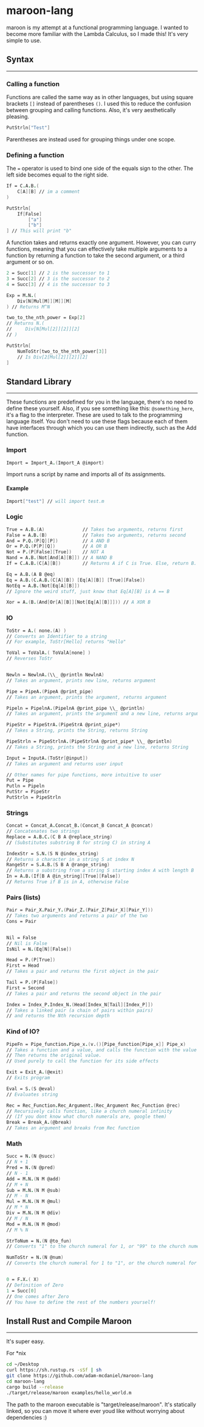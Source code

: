 # maroon-lang

maroon is my attempt at a functional programming language. I wanted to become more familiar with the Lambda Calculus, so I made this! It's very simple to use.

## Syntax

---

### Calling a function

Functions are called the same way as in other languages, but using square brackets `[]` instead of parentheses `()`. I used this to reduce the confusion between grouping and calling functions. Also, it's very aesthetically pleasing.

```fs
PutStrln["Test"]
```

Parentheses are instead used for grouping things under one scope.

### Defining a function

The `=` operator is used to bind one side of the equals sign to the other. The left side becomes equal to the right side.

```fs
If = C.A.B.(
    C[A][B] // im a comment
)

PutStrln[
    If[False]
        ["a"]
        ["b"]
] // This will print "b"
```

A function takes and returns exactly one argument. However, you can curry functions, meaning that you can effectively take multiple arguments to a function by returning a function to take the second argument, or a third argument or so on.

```fs
2 = Succ[1] // 2 is the successor to 1
3 = Succ[2] // 3 is the successor to 2
4 = Succ[3] // 4 is the successor to 3

Exp = M.N.(
    Div[N[Mul[M]][M]][M]
) // Returns M^N

two_to_the_nth_power = Exp[2]
// Returns N.(
//     Div[N[Mul[2]][2]][2]
// )

PutStrln[
    NumToStr[two_to_the_nth_power[3]]
    // Is Div[2[Mul[2]][2]][2]
]
```

## Standard Library

---

These functions are predefined for you in the language, there's no need to define these yourself. Also, if you see something like this: `@something_here`, it's a flag to the interpreter. These are used to talk to the programming language itself. You don't need to use these flags because each of them have interfaces through which you can use them indirectly, such as the Add function.

### Import

```fs
Import = Import_A.(Import_A @import)
```

Import runs a script by name and imports all of its assignments.

#### Example

```fs
Import["test"] // will import test.m
```

### Logic

```fs
True = A.B.(A)              // Takes two arguments, returns first
False = A.B.(B)             // Takes two arguments, returns second
And = P.Q.(P[Q][P])         // A AND B
Or = P.Q.(P[P][Q])          // A OR B
Not = P.(P[False][True])    // NOT A
Nand = A.B.(Not[And[A][B]]) // A NAND B
If = C.A.B.(C[A][B])        // Returns A if C is True. Else, return B.

Eq = A.B.(A B @eq)
Eq = A.B.(C.A.B.(C[A][B]) [Eq[A][B]] [True][False])
NotEq = A.B.(Not[Eq[A][B]])
// Ignore the weird stuff, just know that Eq[A][B] is A == B

Xor = A.(B.(And[Or[A][B]][Not[Eq[A][B]]])) // A XOR B
```

### IO

```fs
ToStr = A.( none.(A) )
// Converts an Identifier to a string
// For example, ToStr[Hello] returns "Hello"

ToVal = ToValA.( ToValA[none] )
// Reverses ToStr


Newln = NewlnA.(\\_ @println NewlnA)
// Takes an argument, prints new line, returns argument

Pipe = PipeA.(PipeA @print_pipe)
// Takes an argument, prints the argument, returns argument

Pipeln = PipelnA.(PipelnA @print_pipe \\_ @println)
// Takes an argument, prints the argument and a new line, returns argument

PipeStr = PipeStrA.(PipeStrA @print_pipe*)
// Takes a String, prints the String, returns String

PipeStrln = PipeStrlnA.(PipeStrlnA @print_pipe* \\_ @println)
// Takes a String, prints the String and a new line, returns String

Input = InputA.(ToStr[@input])
// Takes an argument and returns user input

// Other names for pipe functions, more intuitive to user
Put = Pipe
Putln = Pipeln
PutStr = PipeStr
PutStrln = PipeStrln
```

### Strings

```fs
Concat = Concat_A.Concat_B.(Concat_B Concat_A @concat)
// Concatenates two strings
Replace = A.B.C.(C B A @replace_string)
// (Substitutes substring B for string C) in string A

IndexStr = S.N.(S N @index_string)
// Returns a character in a string S at index N
RangeStr = S.A.B.(S B A @range_string)
// Returns a substring from a string S starting index A with length B
In = A.B.(If[B A @in_string][True][False])
// Returns True if B is in A, otherwise False

```

### Pairs (lists)

```fs
Pair = Pair_X.Pair_Y.(Pair_Z.(Pair_Z[Pair_X][Pair_Y]))
// Takes two arguments and returns a pair of the two
Cons = Pair


Nil = False
// Nil is False
IsNil = N.(Eq[N][False])

Head = P.(P[True])
First = Head
// Takes a pair and returns the first object in the pair

Tail = P.(P[False])
First = Second
// Takes a pair and returns the second object in the pair

Index = Index_P.Index_N.(Head[Index_N[Tail][Index_P]])
// Takes a linked pair (a chain of pairs within pairs)
// and returns the Nth recursion depth
```

### Kind of IO?

```fs
PipeFn = Pipe_function.Pipe_x.(v.()[Pipe_function[Pipe_x]] Pipe_x)
// Takes a function and a value, and calls the function with the value
// Then returns the original value.
// Used purely to call the function for its side effects

Exit = Exit_A.(@exit)
// Exits program

Eval = S.(S @eval)
// Evaluates string

Rec = Rec_Function.Rec_Argument.(Rec_Argument Rec_Function @rec)
// Recursively calls function, like a church numeral infinity
// (If you dont know what church numerals are, google them)
Break = Break_A.(@break)
// Takes an argument and breaks from Rec function
```

### Math

```fs
Succ = N.(N @succ)
// N + 1
Pred = N.(N @pred)
// N - 1
Add = M.N.(N M @add)
// M + N
Sub = M.N.(N M @sub)
// M - N
Mul = M.N.(N M @mul)
// M * N
Div = M.N.(N M @div)
// M / N
Mod = M.N.(N M @mod)
// M % N

StrToNum = N.(N @to_fun)
// Converts "1" to the church numeral for 1, or "99" to the church numeral for 99

NumToStr = N.(N @num)
// Converts the church numeral for 1 to "1", or the church numeral for 99 to "99"


0 = F.X.( X)
// Definition of Zero
1 = Succ[0]
// One comes after Zero
// You have to define the rest of the numbers yourself!
```

## Install Rust and Compile Maroon

---

It's super easy.

For \*nix

```bash
cd ~/Desktop
curl https://sh.rustup.rs -sSf | sh
git clone https://github.com/adam-mcdaniel/maroon-lang
cd maroon-lang
cargo build --release
./target/release/maroon examples/hello_world.m
```

The path to the maroon executable is "target/release/maroon". It's statically linked, so you can move it where ever youd like without worrying about dependencies :)
